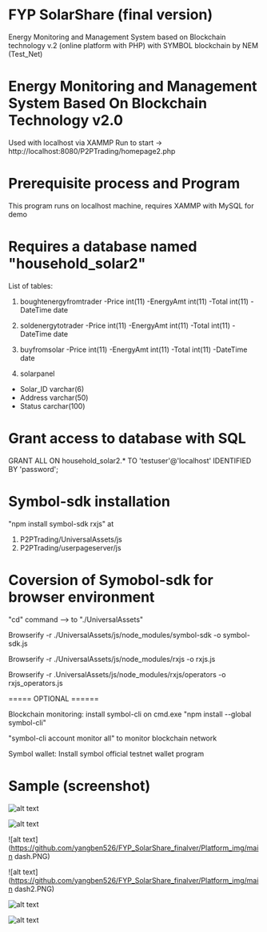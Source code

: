 # FYP SolarShare (final version)
Energy Monitoring and Management System based on Blockchain technology v.2 (online platform with PHP)
with SYMBOL blockchain by NEM (Test_Net)

# Energy Monitoring and Management System Based On Blockchain Technology v2.0     

Used with localhost via XAMMP
Run to start -> http://localhost:8080/P2PTrading/homepage2.php


# Prerequisite process and Program

This program runs on localhost machine,
requires XAMMP with MySQL for demo

# Requires a database named "household_solar2"
List of tables:

1. boughtenergyfromtrader
-Price int(11)
-EnergyAmt int(11)
-Total int(11)
-DateTime date

2. soldenergytotrader
-Price int(11)
-EnergyAmt int(11)
-Total int(11)
-DateTime date

3. buyfromsolar
-Price int(11)
-EnergyAmt int(11)
-Total int(11)
-DateTime date

4. solarpanel
- Solar_ID varchar(6)
- Address varchar(50)
- Status carchar(100)


# Grant access to database with SQL

GRANT ALL ON household_solar2.* TO 'testuser'@'localhost' IDENTIFIED BY 'password';

# Symbol-sdk installation
"npm install symbol-sdk rxjs" at 
1. P2PTrading/UniversalAssets/js
2. P2PTrading/userpageserver/js

# Coversion of Symobol-sdk for browser environment

"cd" command --> to "./UniversalAssets"

Browserify -r ./UniversalAssets/js/node_modules/symbol-sdk -o symbol-sdk.js

Browserify -r ./UniversalAssets/js/node_modules/rxjs -o rxjs.js

Browserify -r .UniversalAssets/js/node_modules/rxjs/operators -o rxjs_operators.js


===== OPTIONAL ======

Blockchain monitoring:
install symbol-cli on cmd.exe
"npm install --global symbol-cli"

"symbol-cli account monitor all" to monitor 
blockchain network

Symbol wallet:
Install symbol official testnet wallet program

# Sample (screenshot)
![alt text](https://github.com/yangben526/FYP_SolarShare_finalver/blob/main/Platform_img/Front.PNG)

![alt text](https://github.com/yangben526/FYP_SolarShare_finalver/Platform_img/Front_2.PNG)

![alt text](https://github.com/yangben526/FYP_SolarShare_finalver/Platform_img/main dash.PNG)

![alt text](https://github.com/yangben526/FYP_SolarShare_finalver/Platform_img/main dash2.PNG)

![alt text](https://github.com/yangben526/FYP_SolarShare_finalver/Platform_img/ENergydata.PNG)

![alt text](https://github.com/yangben526/FYP_SolarShare_finalver/Platform_img/exchnage.PNG)
